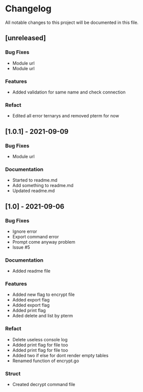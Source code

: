 # Changelog

All notable changes to this project will be documented in this file.

## [unreleased]

### Bug Fixes

-   Module url
-   Module url

### Features

-   Added validation for same name and check connection

### Refact

-   Edited all error ternarys and removed pterm for now

## [1.0.1] - 2021-09-09

### Bug Fixes

-   Module url

### Documentation

-   Started to readme.md
-   Add something to readme.md
-   Updated readme.md

## [1.0] - 2021-09-06

### Bug Fixes

-   Ignore error
-   Export command error
-   Prompt come anyway problem
-   Issue #5

### Documentation

-   Added readme file

### Features

-   Added new flag to encrypt file
-   Added export flag
-   Added export flag
-   Added print flag
-   Aded delete and list by pterm

### Refact

-   Delete useless console log
-   Added print flag for file too
-   Added print flag for file too
-   Added two if else for dont render empty tables
-   Renamed function of encrypt.go

### Struct

-   Created decrypt command file

<!-- generated by git-cliff -->
